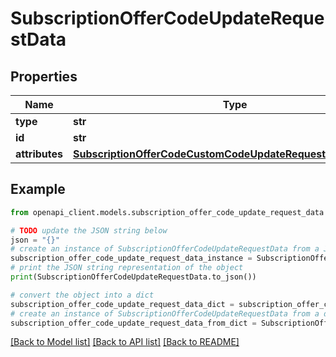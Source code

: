 # SubscriptionOfferCodeUpdateRequestData


## Properties

Name | Type | Description | Notes
------------ | ------------- | ------------- | -------------
**type** | **str** |  | 
**id** | **str** |  | 
**attributes** | [**SubscriptionOfferCodeCustomCodeUpdateRequestDataAttributes**](SubscriptionOfferCodeCustomCodeUpdateRequestDataAttributes.md) |  | [optional] 

## Example

```python
from openapi_client.models.subscription_offer_code_update_request_data import SubscriptionOfferCodeUpdateRequestData

# TODO update the JSON string below
json = "{}"
# create an instance of SubscriptionOfferCodeUpdateRequestData from a JSON string
subscription_offer_code_update_request_data_instance = SubscriptionOfferCodeUpdateRequestData.from_json(json)
# print the JSON string representation of the object
print(SubscriptionOfferCodeUpdateRequestData.to_json())

# convert the object into a dict
subscription_offer_code_update_request_data_dict = subscription_offer_code_update_request_data_instance.to_dict()
# create an instance of SubscriptionOfferCodeUpdateRequestData from a dict
subscription_offer_code_update_request_data_from_dict = SubscriptionOfferCodeUpdateRequestData.from_dict(subscription_offer_code_update_request_data_dict)
```
[[Back to Model list]](../README.md#documentation-for-models) [[Back to API list]](../README.md#documentation-for-api-endpoints) [[Back to README]](../README.md)


